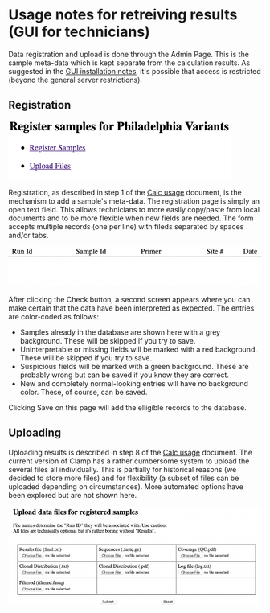 # Usage notes for retreiving results (GUI for technicians)
Data registration and upload is done through the Admin Page. This is the sample meta-data which is kept separate from the calculation results. As suggested in the [GUI installation notes](docs/gui-install.md), it's possible that access is restricted (beyond the general server restrictions).

## Registration
![Admin Menu](img/admin.png "Admin Menu")

Registration, as described in step 1 of the [Calc usage](docs/calc-usage.md) document, is the mechanism to add a sample's meta-data. The registration page is simply an open text field. This allows technicians to more easily copy/paste from local documents and to be more flexible when new fields are needed. The form accepts multiple records (one per line) with fileds separated by spaces and/or tabs.

![Admin Menu](img/reg_enter.png "Registration Entry")

After clicking the Check button, a second screen appears where you can make certain that the data have been interpreted as expected. The entries are color-coded as follows:
* Samples already in the database are shown here with a grey background. These will be skipped if you try to save.
* Uninterpretable or missing fields will be marked with a red background. These will be skipped if you try to save.
* Suspicious fields will be marked with a green background. These are probably wrong but can be saved if you know they are correct.
* New and completely normal-looking entries will have no background color. These, of course, can be saved.

Clicking Save on this page will add the elligible records to the database.


## Uploading
Uploading results is described in step 8 of the [Calc usage](docs/calc-usage.md) document. The current version of Clamp has a rather cumbersome system to upload the several files all individually. This is partially for historical reasons (we decided to store more files) and for flexibility (a subset of files can be uploaded depending on circumstances). More automated options have been explored but are not shown here.

![Admin Menu](img/upload.png "File Upload")
